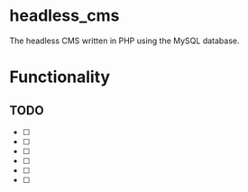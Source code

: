# headless_cms
The headless CMS written in PHP using the MySQL database.

# Functionality

## TODO
- [ ] 
- [ ] 
- [ ] 
- [ ] 
- [ ] 
- [ ] 